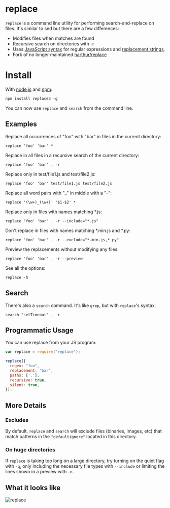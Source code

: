 # replace
`replace` is a command line utility for performing search-and-replace on files. It's similar to sed but there are a few differences:

* Modifies files when matches are found
* Recursive search on directories with -r
* Uses [JavaScript syntax](https://developer.mozilla.org/en/JavaScript/Guide/Regular_Expressions#Using_Simple_Patterns) for regular expressions and [replacement strings](https://developer.mozilla.org/en/JavaScript/Reference/Global_Objects/String/replace#Specifying_a_string_as_a_parameter).
* Fork of no longer maintained [harthur/replace](https://github.com/harthur/replace)

# Install
With [node.js](http://nodejs.org/) and [npm](http://github.com/isaacs/npm):

	npm install replace3 -g

You can now use `replace` and `search` from the command line.


## Examples

Replace all occurrences of "foo" with "bar" in files in the current directory:

```
replace 'foo' 'bar' *
```

Replace in all files in a recursive search of the current directory:

```
replace 'foo' 'bar' . -r
```

Replace only in test/file1.js and test/file2.js:

```
replace 'foo' 'bar' test/file1.js test/file2.js
```

Replace all word pairs with "_" in middle with a "-":

```
replace '(\w+)_(\w+)' '$1-$2' *
```

Replace only in files with names matching *.js:

```
replace 'foo' 'bar' . -r --include="*.js"
```

Don't replace in files with names matching *.min.js and *.py:

```
replace 'foo' 'bar' . -r --exclude="*.min.js,*.py"
```

Preview the replacements without modifying any files:

```
replace 'foo' 'bar' . -r --preview
```

See all the options:

```
replace -h
```

## Search
There's also a `search` command. It's like `grep`, but with `replace`'s syntax.

```
search "setTimeout" . -r
```

## Programmatic Usage
You can use replace from your JS program:

```javascript
var replace = require("replace");

replace({
  regex: "foo",
  replacement: "bar",
  paths: ['.'],
  recursive: true,
  silent: true,
});
```

## More Details

### Excludes
By default, `replace` and `search` will exclude files (binaries, images, etc) that match patterns in the `"defaultignore"` located in this directory.

### On huge directories
If `replace` is taking too long on a large directory, try turning on the quiet flag with `-q`, only including the necessary file types with `--include` or limiting the lines shown in a preview with `-n`.


## What it looks like
![replace](http://i.imgur.com/qmJjS.png)
